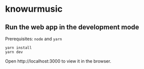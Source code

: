 # knowurmusic

## Run the web app in the development mode

Prerequisites: `node` and `yarn`

```
yarn install
yarn dev
```

Open http://localhost:3000 to view it in the browser.
